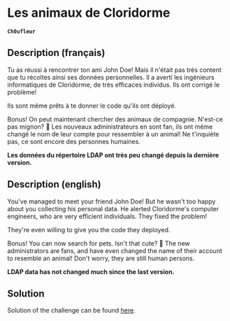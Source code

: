 # Les animaux de Cloridorme

**`Ch0ufleur`** [](https://ch0ufleur.dev)

## Description (français)

Tu as réussi à rencontrer ton ami John Doe! Mais il n'était pas très content que tu récoltes ainsi ses données personnelles. Il a averti les ingénieurs informatiques de Cloridorme, de très efficaces individus. Ils ont corrigé le problème!

Ils sont même prêts à te donner le code qu'ils ont déployé.

Bonus! On peut maintenant chercher des animaux de compagnie. N'est-ce pas mignon? 🦔 Les nouveaux administrateurs en sont fan, ils ont même changé le nom de leur compte pour ressembler à un animal! Ne t'inquiète pas, ce sont encore des personnes humaines.

**Les données du répertoire LDAP ont très peu changé depuis la dernière version.**

## Description (english)

You've managed to meet your friend John Doe! But he wasn't too happy about you collecting his personal data. He alerted Cloridorme's computer engineers, who are very efficient individuals. They fixed the problem!

They're even willing to give you the code they deployed.

Bonus! You can now search for pets. Isn't that cute? 🦔 The new administrators are fans, and have even changed the name of their account to resemble an animal! Don't worry, they are still human persons.

**LDAP data has not changed much since the last version.**

## Solution

Solution of the challenge can be found [here](solution/).
